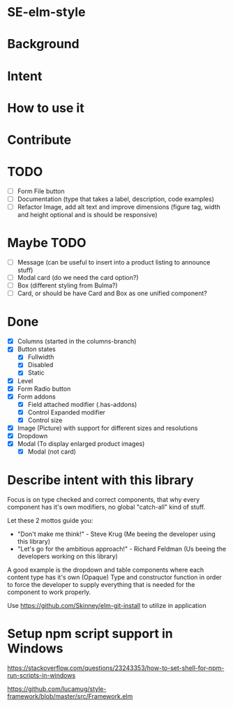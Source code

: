 # SE-elm-style

# Background

# Intent

# How to use it

# Contribute

# TODO
 - [ ] Form File button
 - [ ] Documentation (type that takes a label, description, code examples)
 - [ ] Refactor Image, add alt text and improve dimensions (figure tag, width and height optional and is should be responsive)

# Maybe TODO
 - [ ] Message (can be useful to insert into a product listing to announce stuff)
 - [ ] Modal card (do we need the card option?)
 - [ ] Box (different styling from Bulma?)
 - [ ] Card, or should be have Card and Box as one unified component?

# Done
 - [x] Columns (started in the columns-branch)
 - [x] Button states
    - [x] Fullwidth
    - [x] Disabled
    - [x] Static
 - [x] Level
 - [x] Form Radio button
 - [x] Form addons
    - [x] Field attached modifier (.has-addons)
    - [x] Control Expanded modifier
    - [x] Control size
 - [x] Image (Picture) with support for different sizes and resolutions
 - [x] Dropdown
 - [x] Modal (To display enlarged product images)
    - [x] Modal (not card)

# Describe intent with this library

Focus is on type checked and correct components, that why every component has it's own modifiers, no global "catch-all" kind of stuff.

Let these 2 mottos guide you:

 - "Don't make me think!" - Steve Krug (Me beeing the developer using this library)
 - "Let's go for the ambitious approach!" - Richard Feldman (Us beeing the developers working on this library)

A good example is the dropdown and table components where each content type has it's own (Opaque) Type and constructor function in order to force the developer to supply everything that is needed for the component to work properly.

Use https://github.com/Skinney/elm-git-install to utilize in application

# Setup npm script support in Windows
https://stackoverflow.com/questions/23243353/how-to-set-shell-for-npm-run-scripts-in-windows

https://github.com/lucamug/style-framework/blob/master/src/Framework.elm
